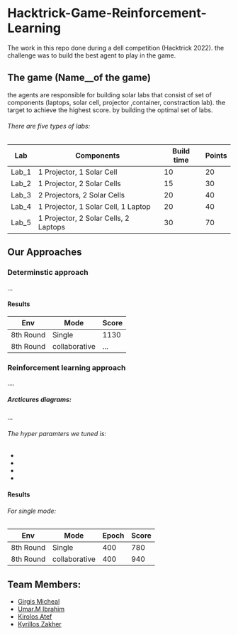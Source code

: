 # Hacktrick-Game-Reinforcement-Learning
The work in this repo done during a dell competition (Hacktrick 2022). the challenge was to build the best agent to play in the game.

## The game (Name__of the game)
the agents are responsible for building solar labs that consist of set of components (laptops, solar cell, projector ,container, constraction lab). the target to achieve the highest score. by building the optimal set of labs. <br />
###### There are five types of labs:

| Lab | Components |Build time  | Points |
| ------------- | -------------  |------------- | ------------- |
| Lab_1 |1 Projector, 1 Solar Cell |10  | 20 |
| Lab_2 |1 Projector, 2 Solar Cells|15  | 30  |
| Lab_3 |2 Projectors, 2 Solar Cells |20  | 40 |
| Lab_4 |1 Projector, 1 Solar Cell, 1 Laptop|20  | 40  |
| Lab_5 |1 Projector, 2 Solar Cells, 2 Laptops |30  | 70 |


## Our Approaches
### Determinstic approach
...
#### Results
| Env | Mode  | Score |
| ------------- | -------------  |------------- |
| 8th Round |Single  | 1130 |
| 8th Round |collaborative  | ...  |

### Reinforcement learning approach
....
##### Arcticures diagrams:
...

###### The hyper paramters we tuned is:
- 
- 
- 
- 


#### Results
###### For single mode:
| Env | Mode |Epoch  | Score |
| ------------- | -------------  |------------- | ------------- |
| 8th Round |Single |400  | 780 |
| 8th Round |collaborative|400  | 940  |



## Team Members:
- [Girgis Micheal](https://github.com/girgismicheal)
- [Umar.M Ibrahim](https://github.com/moroclash)
- [Kirolos Atef](https://github.com/KerolosAtef)
- [Kyrillos Zakher](https://github.com/KyrillosZakher00)
